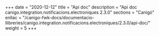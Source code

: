 +++
date        = "2020-12-12"
title       = "Api doc"
description = "Api doc canigo.integration.notificacions.electroniques 2.3.0"
sections    = "Canigó"
enllac		= "/canigo-fwk-docs/documentacio-llibreries/canigo.integration.notificacions.electroniques/2.3.0/api-doc/"
weight		= 5
+++
